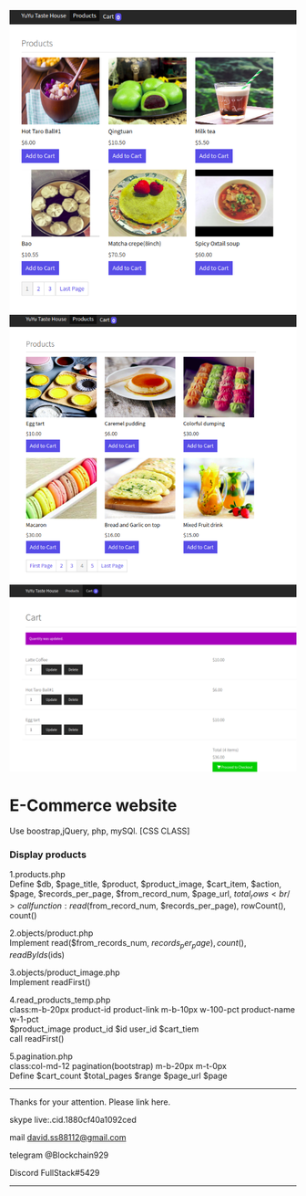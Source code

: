 ![Screenshot](1.png)
![Screenshot](2.png)
![Screenshot](3.png)

# E-Commerce website
Use boostrap,jQuery, php, mySQl.
[CSS CLASS]

### Display products
1.products.php<br />
Define $db, $page_title, $product, $product_image, $cart_item, $action, $page, 
$records_per_page, $from_record_num, $page_url, $total_rows <br />
call function: read($from_record_num, $records_per_page),  rowCount(), count() <br />

2.objects/product.php<br />
Implement read($from_records_num, $records_per_page), count(), readByIds($ids) <nr />

3.objects/product_image.php<br />
Implement readFirst()<br />

4.read_products_temp.php<br />
class:m-b-20px  product-id  product-link m-b-10px w-100-pct product-name w-1-pct<br />
$product_image  product_id  $id user_id  $cart_tiem <br />
call readFirst() <br />

5.pagination.php<br />
class:col-md-12 pagination(bootstrap) m-b-20px m-t-0px <br />
Define $cart_count $total_pages  $range  $page_url  $page<br />




******************************************************************

Thanks for your attention.
Please link here.

skype
live:.cid.1880cf40a1092ced

mail
david.ss88112@gmail.com

telegram
@Blockchain929

Discord
FullStack#5429

******************************************************************
